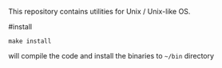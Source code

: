 
This repository contains utilities for Unix / Unix-like OS.

#install

```
make install
```

will compile the code and install the binaries to `~/bin` directory

